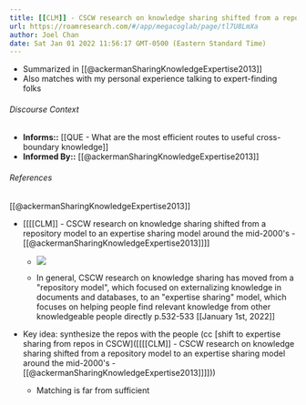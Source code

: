 ```yaml
---
title: [[CLM]] - CSCW research on knowledge sharing shifted from a repository model to an expertise sharing model around the mid-2000's - [[@ackermanSharingKnowledgeExpertise2013]]
url: https://roamresearch.com/#/app/megacoglab/page/tl7U8LmXa
author: Joel Chan
date: Sat Jan 01 2022 11:56:17 GMT-0500 (Eastern Standard Time)
---
```


- Summarized in [[@ackermanSharingKnowledgeExpertise2013]]
- Also matches with my personal experience talking to expert-finding folks

###### Discourse Context

- **Informs::** [[QUE - What are the most efficient routes to useful cross-boundary knowledge]]
- **Informed By::** [[@ackermanSharingKnowledgeExpertise2013]]

###### References

[[@ackermanSharingKnowledgeExpertise2013]]

- [[[[CLM]] - CSCW research on knowledge sharing shifted from a repository model to an expertise sharing model around the mid-2000's - [[@ackermanSharingKnowledgeExpertise2013]]]]

    - ![](https://firebasestorage.googleapis.com/v0/b/firescript-577a2.appspot.com/o/imgs%2Fapp%2Fmegacoglab%2FHc-RAqA1r5?alt=media&token=6554ee91-3cff-4f5b-a346-6ba0cb8764e1)

    - In general, CSCW research on knowledge sharing has moved from a "repository model", which focused on externalizing knowledge in documents and databases, to an "expertise sharing" model, which focuses on helping people find relevant knowledge from other knowledgeable people directly  p.532-533
[[January 1st, 2022]]

- Key idea: synthesize the repos with the people (cc [shift to expertise sharing from repos in CSCW]([[[[CLM]] - CSCW research on knowledge sharing shifted from a repository model to an expertise sharing model around the mid-2000's - [[@ackermanSharingKnowledgeExpertise2013]]]]))

    - Matching is far from sufficient

